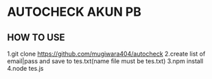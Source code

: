 # AUTOCHECK AKUN PB

## HOW TO USE
1.git clone https://github.com/mugiwara404/autocheck
2.create list of email|pass and save to tes.txt(name file must be tes.txt)
3.npm install
4.node tes.js
